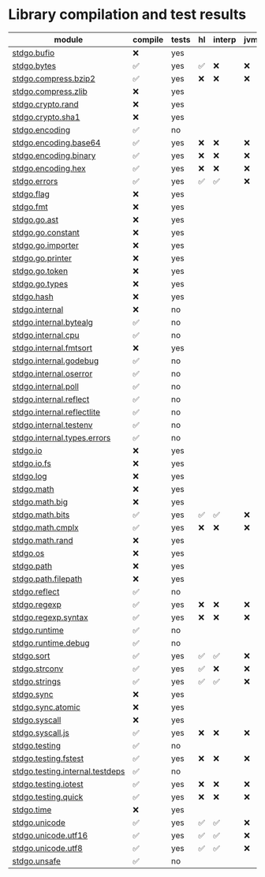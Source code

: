 # Library compilation and test results


| module | compile | tests | hl | interp | jvm |
| --- | --- | --- |  --- | --- | --- |
| [stdgo.bufio](./bufio/README.md) | ❌ | yes |  |  |  |
| [stdgo.bytes](./bytes/README.md) | ✅ | yes | ✅ | ❌ | ❌ |
| [stdgo.compress.bzip2](./compress/bzip2/README.md) | ✅ | yes | ❌ | ❌ | ❌ |
| [stdgo.compress.zlib](./compress/zlib/README.md) | ❌ | yes |  |  |  |
| [stdgo.crypto.rand](./crypto/rand/README.md) | ❌ | yes |  |  |  |
| [stdgo.crypto.sha1](./crypto/sha1/README.md) | ❌ | yes |  |  |  |
| [stdgo.encoding](./encoding/README.md) | ✅ | no |  |  |  |
| [stdgo.encoding.base64](./encoding/base64/README.md) | ✅ | yes | ❌ | ❌ | ❌ |
| [stdgo.encoding.binary](./encoding/binary/README.md) | ✅ | yes | ❌ | ❌ | ❌ |
| [stdgo.encoding.hex](./encoding/hex/README.md) | ✅ | yes | ❌ | ❌ | ❌ |
| [stdgo.errors](./errors/README.md) | ✅ | yes | ✅ | ✅ | ❌ |
| [stdgo.flag](./flag/README.md) | ❌ | yes |  |  |  |
| [stdgo.fmt](./fmt/README.md) | ❌ | yes |  |  |  |
| [stdgo.go.ast](./go/ast/README.md) | ❌ | yes |  |  |  |
| [stdgo.go.constant](./go/constant/README.md) | ❌ | yes |  |  |  |
| [stdgo.go.importer](./go/importer/README.md) | ❌ | yes |  |  |  |
| [stdgo.go.printer](./go/printer/README.md) | ❌ | yes |  |  |  |
| [stdgo.go.token](./go/token/README.md) | ❌ | yes |  |  |  |
| [stdgo.go.types](./go/types/README.md) | ❌ | yes |  |  |  |
| [stdgo.hash](./hash/README.md) | ❌ | yes |  |  |  |
| [stdgo.internal](./internal/README.md) | ❌ | no |  |  |  |
| [stdgo.internal.bytealg](./internal/bytealg/README.md) | ✅ | no |  |  |  |
| [stdgo.internal.cpu](./internal/cpu/README.md) | ✅ | no |  |  |  |
| [stdgo.internal.fmtsort](./internal/fmtsort/README.md) | ❌ | yes |  |  |  |
| [stdgo.internal.godebug](./internal/godebug/README.md) | ✅ | no |  |  |  |
| [stdgo.internal.oserror](./internal/oserror/README.md) | ✅ | no |  |  |  |
| [stdgo.internal.poll](./internal/poll/README.md) | ✅ | no |  |  |  |
| [stdgo.internal.reflect](./internal/reflect/README.md) | ✅ | no |  |  |  |
| [stdgo.internal.reflectlite](./internal/reflectlite/README.md) | ✅ | no |  |  |  |
| [stdgo.internal.testenv](./internal/testenv/README.md) | ✅ | no |  |  |  |
| [stdgo.internal.types.errors](./internal/types/errors/README.md) | ✅ | no |  |  |  |
| [stdgo.io](./io/README.md) | ❌ | yes |  |  |  |
| [stdgo.io.fs](./io/fs/README.md) | ❌ | yes |  |  |  |
| [stdgo.log](./log/README.md) | ❌ | yes |  |  |  |
| [stdgo.math](./math/README.md) | ❌ | yes |  |  |  |
| [stdgo.math.big](./math/big/README.md) | ❌ | yes |  |  |  |
| [stdgo.math.bits](./math/bits/README.md) | ✅ | yes | ✅ | ✅ | ❌ |
| [stdgo.math.cmplx](./math/cmplx/README.md) | ✅ | yes | ❌ | ❌ | ❌ |
| [stdgo.math.rand](./math/rand/README.md) | ❌ | yes |  |  |  |
| [stdgo.os](./os/README.md) | ❌ | yes |  |  |  |
| [stdgo.path](./path/README.md) | ❌ | yes |  |  |  |
| [stdgo.path.filepath](./path/filepath/README.md) | ❌ | yes |  |  |  |
| [stdgo.reflect](./reflect/README.md) | ✅ | no |  |  |  |
| [stdgo.regexp](./regexp/README.md) | ✅ | yes | ❌ | ❌ | ❌ |
| [stdgo.regexp.syntax](./regexp/syntax/README.md) | ✅ | yes | ❌ | ❌ | ❌ |
| [stdgo.runtime](./runtime/README.md) | ✅ | no |  |  |  |
| [stdgo.runtime.debug](./runtime/debug/README.md) | ✅ | no |  |  |  |
| [stdgo.sort](./sort/README.md) | ✅ | yes | ✅ | ✅ | ❌ |
| [stdgo.strconv](./strconv/README.md) | ✅ | yes | ✅ | ❌ | ❌ |
| [stdgo.strings](./strings/README.md) | ✅ | yes | ✅ | ✅ | ❌ |
| [stdgo.sync](./sync/README.md) | ❌ | yes |  |  |  |
| [stdgo.sync.atomic](./sync/atomic/README.md) | ❌ | yes |  |  |  |
| [stdgo.syscall](./syscall/README.md) | ❌ | yes |  |  |  |
| [stdgo.syscall.js](./syscall/js/README.md) | ✅ | yes | ❌ | ❌ | ❌ |
| [stdgo.testing](./testing/README.md) | ✅ | no |  |  |  |
| [stdgo.testing.fstest](./testing/fstest/README.md) | ✅ | yes | ❌ | ❌ | ❌ |
| [stdgo.testing.internal.testdeps](./testing/internal/testdeps/README.md) | ✅ | no |  |  |  |
| [stdgo.testing.iotest](./testing/iotest/README.md) | ✅ | yes | ❌ | ❌ | ❌ |
| [stdgo.testing.quick](./testing/quick/README.md) | ✅ | yes | ❌ | ❌ | ❌ |
| [stdgo.time](./time/README.md) | ❌ | yes |  |  |  |
| [stdgo.unicode](./unicode/README.md) | ✅ | yes | ✅ | ✅ | ❌ |
| [stdgo.unicode.utf16](./unicode/utf16/README.md) | ✅ | yes | ✅ | ✅ | ❌ |
| [stdgo.unicode.utf8](./unicode/utf8/README.md) | ✅ | yes | ✅ | ✅ | ❌ |
| [stdgo.unsafe](./unsafe/README.md) | ✅ | no |  |  |  |

